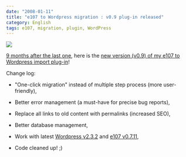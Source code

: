 ```yaml
---
date: "2008-01-11"
title: "e107 to Wordpress migration : v0.9 plug-in released"
category: English
tags: e107, migration, plugin, WordPress
---
```


![]({attach}e107-to-wordpress.png)

[9 months after the last one]({filename}/2007/e107-to-wordpress-v08-import-images-and-preferences.md), here is the [new version (v0.9) of my e107 to Wordpress import plug-in](https://wordpress.org/extend/plugins/e107-importer/)!

Change log:

  * "One-click migration" instead of multiple step process (more user-friendly),

  * Better error management (a must-have for precise bug reports),

  * Replace all links to old content with permalinks (increased SEO),

  * Better database management,

  * Work with latest [Wordpress v2.3.2](https://wordpress.org/development/2007/12/wordpress-232/) and [e107 v0.7.11](https://e107.org/news.php?item.824),

  * Code cleaned up! ;)

